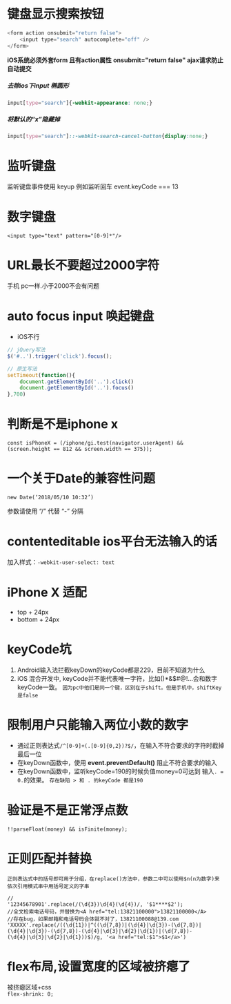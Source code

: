 # 键盘显示搜索按钮
```javascript
<form action onsubmit="return false">
    <input type="search" autocomplete="off" />
</form>
```

**iOS系统必须外套form 且有action属性**
**onsubmit="return false" ajax请求防止自动提交**

##### 去除ios下input 椭圆形
```css
input[type="search"]{-webkit-appearance: none;}
```
##### 将默认的“x”隐藏掉
```css
input[type="search"]::-webkit-search-cancel-button{display:none;}
```


# 监听键盘
监听键盘事件使用 keyup
例如监听回车 event.keyCode === 13


# 数字键盘
`<input type="text" pattern="[0-9]*"/>`


# URL最长不要超过2000字符
手机 pc一样.小于2000不会有问题



# auto focus input 唤起键盘
- iOS不行
```javascript
// jQuery写法
$('#..').trigger('click').focus();

// 原生写法
setTimeout(function(){
    document.getElementById('..').click()
    document.getElementById('..').focus()
},700)
```


# 判断是不是iphone x
```
const isPhoneX = (/iphone/gi.test(navigator.userAgent) && (screen.height == 812 && screen.width == 375));
```

# 一个关于Date的兼容性问题
`new Date(‘2018/05/10 10:32’)`

参数请使用 “/” 代替 “-” 分隔


# contenteditable ios平台无法输入的话

加入样式：`-webkit-user-select: text`


# iPhone X 适配

- top + 24px
- bottom + 24px


# keyCode坑

1. Android输入法拦截keyDown的keyCode都是229，目前不知道为什么
2. iOS 混合开发中, keyCode并不能代表唯一字符，比如()*&$#@!...会和数字keyCode一致。
`因为pc中他们是同一个键，区别在于shift。但是手机中，shiftKey是false`

# 限制用户只能输入两位小数的数字

- 通过正则表达式`/^[0-9]+(.[0-9]{0,2})?$/`，在输入不符合要求的字符时截掉最后一位
- 在keyDown函数中，使用 **event.preventDefault()** 阻止不符合要求的输入
- 在keyDown函数中，监听keyCode=190的时候负值money=0可达到 输入`. = 0.`的效果。
`存在缺陷 > 和 . 的keyCode 都是190`

# 验证是不是正常浮点数

`!!parseFloat(money) && isFinite(money);`


# 正则匹配并替换

`正则表达式中的括号即可用于分组，在replace()方法中，参数二中可以使用$n(n为数字)来依次引用模式串中用括号定义的字串`

```
//
'12345678901'.replace(/(\d{3})\d{4}(\d{4})/, '$1****$2');
//全文检索电话号码，并替换为<A href="tel:13821100000">13821100000</A>
//存在bug，如果邮箱和电话号码合体就不对了，13821100088@139.com
'XXXXX'.replace(/((\d{11})|^((\d{7,8})|(\d{4}|\d{3})-(\d{7,8})|(\d{4}|\d{3})-(\d{7,8})-(\d{4}|\d{3}|\d{2}|\d{1})|(\d{7,8})-(\d{4}|\d{3}|\d{2}|\d{1}))$)/g, '<a href="tel:$1">$1</a>')
```

# flex布局,设置宽度的区域被挤瘪了   
被挤瘪区域+css   
`flex-shrink: 0;`
